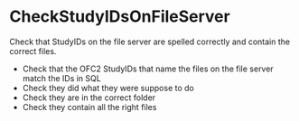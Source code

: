 # CheckStudyIDsOnFileServer
Check that StudyIDs on the file server are spelled correctly and contain the correct files.

* Check that the OFC2 StudyIDs that name the files on the file server match the IDs in SQL
* Check they did what they were suppose to do
* Check they are in the correct folder
* Check they contain all the right files
